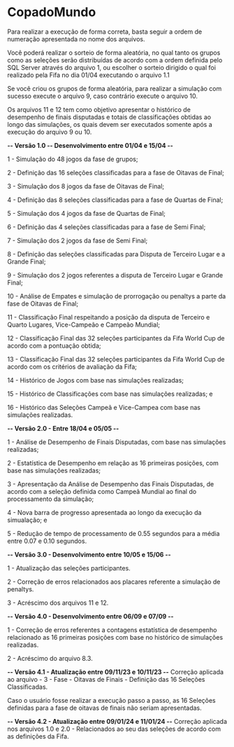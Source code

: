 # CopadoMundo

Para realizar a execução de forma correta, basta seguir a ordem de numeração apresentada no nome dos arquivos.

Você poderá realizar o sorteio de forma aleatória, no qual tanto os grupos como as seleções serão distribuídas de acordo com a ordem definida pelo SQL Server através do arquivo 1, ou escolher o sorteio dirigido o qual foi realizado pela Fifa no dia 01/04 executando o arquivo 1.1

Se você criou os grupos de forma aleatória, para realizar a simulação com sucesso execute o arquivo 9, caso contrário execute o arquivo 10.

Os arquivos 11 e 12 tem como objetivo apresentar o histórico de desempenho de finais disputadas e totais de classificações obtidas ao longo das simulações, os quais devem ser executados somente após a execução do arquivo 9 ou 10.

**-- Versão 1.0 -- Desenvolvimento entre 01/04 e 15/04 --**

1 - Simulação do 48 jogos da fase de grupos;

2 - Definição das 16 seleções classificadas para a fase de Oitavas de Final;

3 - Simulação dos 8 jogos da fase de Oitavas de Final;

4 - Definição das 8 seleções classificadas para a fase de Quartas de Final;

5 - Simulação dos 4 jogos da fase de Quartas de Final;

6 - Definição das 4 seleções classificadas para a fase de Semi Final;

7 - Simulação dos 2 jogos da fase de Semi Final;

8 - Definição das seleções classificadas para Disputa de Terceiro Lugar e a Grande Final;

9 - Simulação dos 2 jogos referentes a disputa de Terceiro Lugar e Grande Final;

10 - Análise de Empates e simulação de prorrogação ou penaltys a parte da fase de Oitavas de Final;

11 - Classificação Final respeitando a posição da disputa de Terceiro e Quarto Lugares, Vice-Campeão e Campeão Mundial;

12 - Classificação Final das 32 seleções participantes da Fifa World Cup de acordo com a pontuação obtida;

13 - Classificação Final das 32 seleções participantes da Fifa World Cup de acordo com os critérios de avaliação da Fifa;

14 - Histórico de Jogos com base nas simulações realizadas;

15 - Histórico de Classificações com base nas simulações realizadas; e

16 - Histórico das Seleções Campeã e Vice-Campea com base nas simulações realizadas.

**-- Versão 2.0 - Entre 18/04 e 05/05 --**

1 - Análise de Desempenho de Finais Disputadas, com base nas simulações realizadas;

2 - Estatística de Desempenho em relação as 16 primeiras posições, com base nas simulações realizadas;

3 - Apresentação da Análise de Desempenho das Finais Disputadas, de acordo com a seleção definida como Campeã Mundial ao final do processamento da simulação; 

4 - Nova barra de progresso apresentada ao longo da execução da simualação; e

5 - Redução de tempo de processamento de 0.55 segundos para a média entre  0.07 e 0.10 segundos.

**-- Versão 3.0 - Desenvolvimento entre 10/05 e 15/06 --**

1 - Atualização das seleções participantes.

2 - Correção de erros relacionados aos placares referente a simulação de penaltys.

3 - Acréscimo dos arquivos 11 e 12.

**-- Versão 4.0 - Desenvolvimento entre 06/09 e 07/09 --**

1 - Correção de erros referentes a contagens estatística de desempenho relacionado as 16 primeiras posições com base no histórico de simulações realizadas.

2 - Acréscimo do arquivo 8.3.

**-- Versão 4.1 - Atualização entre 09/11/23 e 10/11/23 --**
Correção aplicada ao arquivo - 3 - Fase - Oitavas de Finais - Definição das 16 Seleções Classificadas.

Caso o usuário fosse realizar a execução passo a passo, as 16 Seleções definidas para a fase de oitavas de finais não seriam apresentadas.

**-- Versão 4.2 - Atualização entre 09/01/24 e 11/01/24 --**
Correção aplicada nos arquivos 1.0 e 2.0 - Relacionados ao seu das seleções de acordo com as definições da Fifa.
